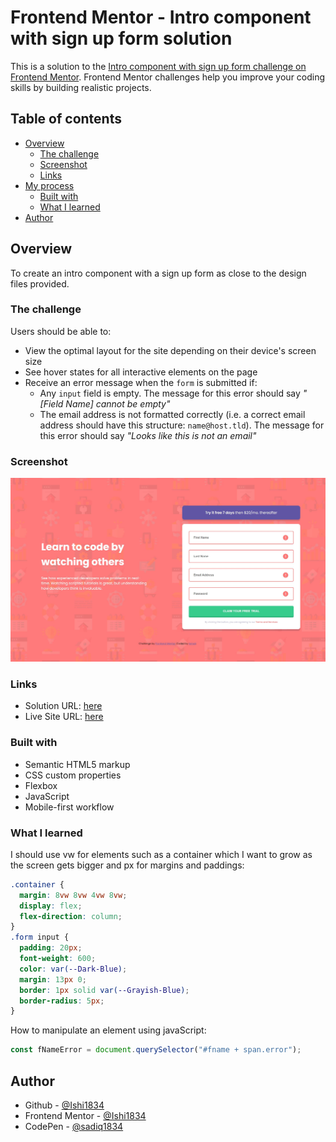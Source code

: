 # Frontend Mentor - Intro component with sign up form solution

This is a solution to the [Intro component with sign up form challenge on Frontend Mentor](https://www.frontendmentor.io/challenges/intro-component-with-signup-form-5cf91bd49edda32581d28fd1). Frontend Mentor challenges help you improve your coding skills by building realistic projects.

## Table of contents

- [Overview](#overview)
  - [The challenge](#the-challenge)
  - [Screenshot](#screenshot)
  - [Links](#links)
- [My process](#my-process)
  - [Built with](#built-with)
  - [What I learned](#what-i-learned)
- [Author](#author)

## Overview

To create an intro component with a sign up form as close to the design files provided.

### The challenge

Users should be able to:

- View the optimal layout for the site depending on their device's screen size
- See hover states for all interactive elements on the page
- Receive an error message when the `form` is submitted if:
  - Any `input` field is empty. The message for this error should say _"[Field Name] cannot be empty"_
  - The email address is not formatted correctly (i.e. a correct email address should have this structure: `name@host.tld`). The message for this error should say _"Looks like this is not an email"_

### Screenshot

![](screenshot.JPG)

### Links

- Solution URL: [here](https://github.com/Ishi1834/intro-component-with-signup-form)
- Live Site URL: [here](https://ishi1834.github.io/intro-component-with-signup-form/)

### Built with

- Semantic HTML5 markup
- CSS custom properties
- Flexbox
- JavaScript
- Mobile-first workflow

### What I learned

I should use vw for elements such as a container which I want to grow as the screen gets bigger and px for margins and paddings:

```css
.container {
  margin: 8vw 8vw 4vw 8vw;
  display: flex;
  flex-direction: column;
}
.form input {
  padding: 20px;
  font-weight: 600;
  color: var(--Dark-Blue);
  margin: 13px 0;
  border: 1px solid var(--Grayish-Blue);
  border-radius: 5px;
}
```

How to manipulate an element using javaScript:

```js
const fNameError = document.querySelector("#fname + span.error");
```

## Author

- Github - [@Ishi1834](https://github.com/Ishi1834)
- Frontend Mentor - [@Ishi1834](https://www.frontendmentor.io/profile/Ishi1834)
- CodePen - [@sadiq1834](https://codepen.io/sadiq1834)
